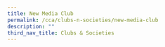 ```yaml
---
title: New Media Club
permalink: /cca/clubs-n-societies/new-media-club
description: ""
third_nav_title: Clubs & Societies
---
```


